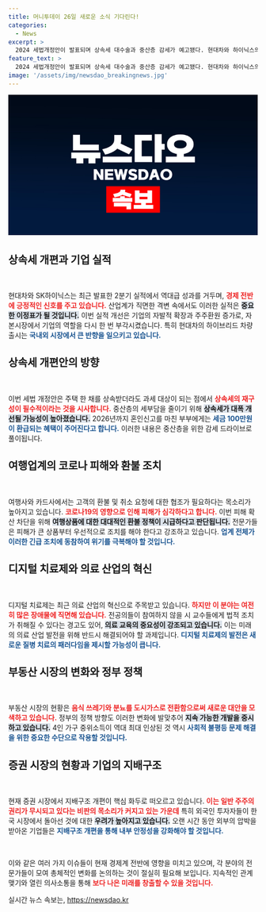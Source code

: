 ```yaml
---
title: 머니투데이 26일 새로운 소식 기다린다!
categories:
  - News
excerpt: >
  2024 세법개정안이 발표되며 상속세 대수술과 중산층 감세가 예고됐다. 현대차와 하이닉스의 역대급 실적과 함께 세금 환급 혜택도 주목할 만하다. 클릭하세요!
feature_text: >
  2024 세법개정안이 발표되며 상속세 대수술과 중산층 감세가 예고됐다. 현대차와 하이닉스의 역대급 실적과 함께 세금 환급 혜택도 주목할 만하다. 클릭하세요!
image: '/assets/img/newsdao_breakingnews.jpg'
---
```


<p><img src="/assets/img/newsdao_breakingnews.jpg" alt="ranknews 속보" /></p>

<h2 data-ke-size="size26">상속세 개편과 기업 실적</h2>

<p data-ke-size="size16">&nbsp;</p> 

<p>현대차와 SK하이닉스는 최근 발표한 2분기 실적에서 역대급 성과를 거두며, <b><span style="color: #ee2323;">경제 전반에 긍정적인 신호를 주고 있습니다.</span></b> 산업계가 직면한 격변 속에서도 이러한 실적은 <b><span style="background-color: #21538527;">중요한 이정표가 될 것입니다.</span></b> 이번 실적 개선은 기업의 자발적 확장과 주주환원 증가로, 자본시장에서 기업의 역할을 다시 한 번 부각시켰습니다. 특히 현대차의 하이브리드 차량 출시는 <b><span style="color: #1a5490;">국내외 시장에서 큰 반향을 일으키고 있습니다.</span></b></p>

<h2 data-ke-size="size26">상속세 개편안의 방향</h2>

<p data-ke-size="size16">&nbsp;</p>

<p>이번 세법 개정안은 주택 한 채를 상속받더라도 과세 대상이 되는 점에서 <b><span style="color: #ee2323;">상속세의 재구성이 필수적이라는 것을 시사합니다.</span></b> 중산층의 세부담을 줄이기 위해 <b><span style="background-color: #21538527;">상속세가 대폭 개선될 가능성이 높아졌습니다.</span></b> 2026년까지 혼인신고를 마친 부부에게는 <b><span style="color: #1a5490;">세금 100만원이 환급되는 혜택이 주어진다고 합니다.</span></b> 이러한 내용은 중산층을 위한 감세 드라이브로 풀이됩니다. </p>

<h2 data-ke-size="size26">여행업계의 코로나 피해와 환불 조치</h2>

<p data-ke-size="size16">&nbsp;</p>

<p>여행사와 카드사에서는 고객의 환불 및 취소 요청에 대한 협조가 필요하다는 목소리가 높아지고 있습니다. <b><span style="color: #ee2323;">코로나19의 영향으로 인해 피해가 심각하다고 합니다.</span></b> 이번 피해 확산 차단을 위해 <b><span style="background-color: #21538527;">여행상품에 대한 대대적인 환불 정책이 시급하다고 판단됩니다.</span></b> 전문가들은 피해가 큰 상품부터 우선적으로 조치를 해야 한다고 강조하고 있습니다. <b><span style="color: #1a5490;">업계 전체가 이러한 긴급 조치에 동참하여 위기를 극복해야 할 것입니다.</span></b></p>

<h2 data-ke-size="size26">디지털 치료제와 의료 산업의 혁신</h2>

<p data-ke-size="size16">&nbsp;</p>

<p>디지털 치료제는 최근 의료 산업의 혁신으로 주목받고 있습니다. <b><span style="color: #ee2323;">하지만 이 분야는 여전히 많은 장애물에 직면해 있습니다.</span></b> 전공의들이 참여하지 않을 시 교수들에게 법적 조치가 취해질 수 있다는 경고도 있어, <b><span style="background-color: #21538527;">의료 교육의 중요성이 강조되고 있습니다.</span></b> 이는 미래의 의료 산업 발전을 위해 반드시 해결되어야 할 과제입니다. <b><span style="color: #1a5490;">디지털 치료제의 발전은 새로운 질병 치료의 패러다임을 제시할 가능성이 큽니다.</span></b></p>

<h2 data-ke-size="size26">부동산 시장의 변화와 정부 정책</h2>

<p data-ke-size="size16">&nbsp;</p>

<p>부동산 시장의 현황은 <b><span style="color: #ee2323;">음식 쓰레기와 분뇨를 도시가스로 전환함으로써 새로운 대안을 모색하고 있습니다.</span></b> 정부의 정책 방향도 이러한 변화에 발맞추어 <b><span style="background-color: #21538527;">지속 가능한 개발을 중시하고 있습니다.</span></b> 4인 가구 중위소득이 역대 최대 인상된 것 역시 <b><span style="color: #1a5490;">사회적 불평등 문제 해결을 위한 중요한 수단으로 작용할 것입니다.</span></b></p>

<h2 data-ke-size="size26">증권 시장의 현황과 기업의 지배구조</h2>

<p data-ke-size="size16">&nbsp;</p>

<p>현재 증권 시장에서 지배구조 개편이 핵심 화두로 떠오르고 있습니다. <b><span style="color: #ee2323;">이는 일반 주주의 권리가 무시되고 있다는 비판의 목소리가 커지고 있는 가운데</span></b> 특히 외국인 투자자들이 한국 시장에서 돌아선 것에 대한 <b><span style="background-color: #21538527;">우려가 높아지고 있습니다.</span></b> 오랜 시간 동안 외부의 압박을 받아온 기업들은 <b><span style="color: #1a5490;">지배구조 개편을 통해 내부 안정성을 강화해야 할 것입니다.</span></b></p>

<p data-ke-size="size16">&nbsp;</p>

<p>이와 같은 여러 가지 이슈들이 현재 경제계 전반에 영향을 미치고 있으며, 각 분야의 전문가들이 모여 총체적인 변화를 논의하는 것이 절실히 필요해 보입니다. 지속적인 관계 맺기와 열린 의사소통을 통해 <b><span style="color: #ee2323;">보다 나은 미래를 창출할 수 있을 것입니다.</span></b></p>
실시간 뉴스 속보는, <a href="https://newsdao.kr" rel="dofollow">https://newsdao.kr</a>


